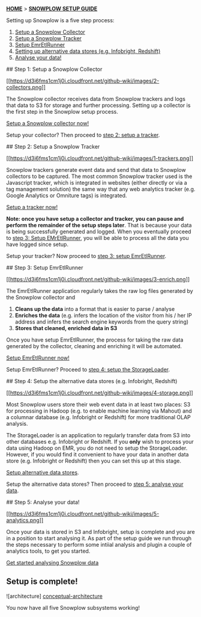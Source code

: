 [**HOME**](Home) > [**SNOWPLOW SETUP GUIDE**](Setting-up-Snowplow)

Setting up Snowplow is a five step process:

1. [Setup a Snowplow Collector](#step1)
2. [Setup a Snowplow Tracker](#step2)
3. [Setup EmrEtlRunner](#step3)
4. [Setting up alternative data stores (e.g. Infobright, Redshift)](#step4)
5. [Analyse your data!](#step5)

<a name="step1" />
## Step 1: Setup a Snowplow Collector

[[https://d3i6fms1cm1j0i.cloudfront.net/github-wiki/images/2-collectors.png]] 

The Snowplow collector receives data from Snowplow trackers and logs that data to S3 for storage and further processing. Setting up a collector is the first step in the Snowplow setup process.

[Setup a Snowplow collector now!](Setting-up-a-collector)

Setup your collector? Then proceed to [step 2: setup a tracker](#step2).

<a name="step2" />
## Step 2: Setup a Snowplow Tracker

[[https://d3i6fms1cm1j0i.cloudfront.net/github-wiki/images/1-trackers.png]] 

Snowplow trackers generate event data and send that data to Snowplow collectors to be captured. The most common Snowplow tracker used is the Javascript tracker, which is integrated in websites (either directly or via a tag management solution) the same way that any web analytics tracker (e.g. Google Analytics or Omniture tags) is integrated.

[Setup a tracker now!](Setting-up-a-Tracker)

**Note: once you have setup a collector and tracker, you can pause and perform the remainder of the setup steps later**. That is because your data is being successfully generated and logged. When you eventually proceed to [step 3: Setup EMrEtlRunner](#step3), you will be able to process all the data you have logged since setup.

Setup your tracker? Now proceed to [step 3: setup EmrEtlRunner](#step3).

<a name="step3" />
## Step 3: Setup EmrEtlRunner

[[https://d3i6fms1cm1j0i.cloudfront.net/github-wiki/images/3-enrich.png]] 

The EmrEtlRunner application regularly takes the raw log files generated by the Snowplow collector and

1. **Cleans up the data** into a format that is easier to parse / analyse
2. **Enriches the data** (e.g. infers the location of the visitor from his / her IP address and infers the search engine keywords from the query string)
3. **Stores that cleaned, enriched data in S3**

Once you have setup EmrEtlRunner, the process for taking the raw data generated by the collector, cleaning and enriching it will be automated.

[Setup EmrEtlRunner now!](Setting-up-EmrEtlRunner)

Setup EmrEtlRunner? Proceed to [step 4: setup the StorageLoader](#step4).

<a name="step4" />
## Step 4: Setup the alternative data stores (e.g. Infobright, Redshift)

[[https://d3i6fms1cm1j0i.cloudfront.net/github-wiki/images/4-storage.png]] 

Most Snowplow users store their web event data in at least two places: S3 for processing in Hadoop (e.g. to enable machine learning via Mahout) and a columnar database (e.g. Infobright or Redshift) for more traditional OLAP analysis.

The StorageLoader is an application to regularly transfer data from S3 into other databases e.g. Infobright or Redshift. If you **only** wish to process your data using Hadoop on EMR, you do not need to setup the StorageLoader. However, if you would find it convenient to have your data in another data store (e.g. Infobright or Redshift) then you can set this up at this stage.

[Setup alternative data stores](Setting-up-alternative-data-stores).

Setup the alternative data stores? Then proceed to [step 5: analyse your data](#step5).

<a name="step5" />
## Step 5: Analyse your data!

[[https://d3i6fms1cm1j0i.cloudfront.net/github-wiki/images/5-analytics.png]] 

Once your data is stored in S3 and Infobright, setup is complete and you are in a position to start analysing it. As part of the setup guide we run through the steps necessary to perform some intiial analysis and plugin a couple of analytics tools, to get you started.

[Get started analysing Snowplow data](Getting-started-analysing-Snowplow-data)

## Setup is complete!

![architecture] [conceptual-architecture]

You now have all five Snowplow subsystems working!

[conceptual-architecture]: https://d3i6fms1cm1j0i.cloudfront.net/github-wiki/images/conceptual-architecture.png
